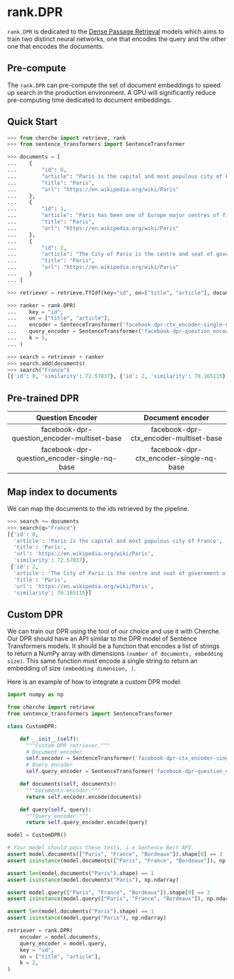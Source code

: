 # rank.DPR

`rank.DPR` is dedicated to the [Dense Passage Retrieval](https://arxiv.org/abs/2004.04906) models
which aims to train two distinct neural networks, one that encodes the query and the other one that
encodes the documents.

## Pre-compute

The `rank.DPR` can pre-compute the set of document embeddings to speed up search in the production environment. A GPU will significantly reduce pre-computing time dedicated to document embeddings.

## Quick Start

```python
>>> from cherche import retrieve, rank
>>> from sentence_transformers import SentenceTransformer

>>> documents = [
...    {
...        "id": 0,
...        "article": "Paris is the capital and most populous city of France",
...        "title": "Paris",
...        "url": "https://en.wikipedia.org/wiki/Paris"
...    },
...    {
...        "id": 1,
...        "article": "Paris has been one of Europe major centres of finance, diplomacy , commerce , fashion , gastronomy , science , and arts.",
...        "title": "Paris",
...        "url": "https://en.wikipedia.org/wiki/Paris"
...    },
...    {
...        "id": 2,
...        "article": "The City of Paris is the centre and seat of government of the region and province of Île-de-France .",
...        "title": "Paris",
...        "url": "https://en.wikipedia.org/wiki/Paris"
...    }
... ]

>>> retriever = retrieve.TfIdf(key="id", on=["title", "article"], documents=documents, k=30)

>>> ranker = rank.DPR(
...    key = "id",
...    on = ["title", "article"],
...    encoder = SentenceTransformer('facebook-dpr-ctx_encoder-single-nq-base').encode,
...    query_encoder = SentenceTransformer('facebook-dpr-question_encoder-single-nq-base').encode,
...    k = 5,
... )

>>> search = retriever + ranker
>>> search.add(documents)
>>> search("France")
[{'id': 0, 'similarity': 72.57037}, {'id': 2, 'similarity': 70.165115}]
```

## Pre-trained DPR

|               Question Encoder               |             Document encoder            |
|:--------------------------------------------:|:---------------------------------------:|
|  facebook-dpr-question_encoder-multiset-base |  facebook-dpr-ctx_encoder-multiset-base |
| facebook-dpr-question_encoder-single-nq-base | facebook-dpr-ctx_encoder-single-nq-base |

## Map index to documents

We can map the documents to the ids retrieved by the pipeline.

```python
>>> search += documents
>>> search(q="France")
[{'id': 0,
  'article': 'Paris is the capital and most populous city of France',
  'title': 'Paris',
  'url': 'https://en.wikipedia.org/wiki/Paris',
  'similarity': 72.57037},
 {'id': 2,
  'article': 'The City of Paris is the centre and seat of government of the region and province of Île-de-France .',
  'title': 'Paris',
  'url': 'https://en.wikipedia.org/wiki/Paris',
  'similarity': 70.165115}]
```

## Custom DPR

We can train our DPR using the tool of our choice and use it with Cherche. Our DPR should have an API similar to the DPR model of Sentence Transformers models. It should be a function that encodes a list of strings to return a NumPy array with dimensions `(number of documents, embedding size)`. This same function must encode a single string to return an embedding of size `(embedding dimension, )`.

Here is an example of how to integrate a custom DPR model:

```python
import numpy as np

from cherche import retrieve
from sentence_transformers import SentenceTransformer

class CustomDPR:

    def __init__(self):
      """Custom DPR retriever."""
      # Document encoder
      self.encoder = SentenceTransformer('facebook-dpr-ctx_encoder-single-nq-base')
      # Query encoder
      self.query_encoder = SentenceTransformer('facebook-dpr-question_encoder-single-nq-base')

    def documents(self, documents):
      """Documents encoder."""
      return self.encoder.encode(documents)

    def query(self, query):
      """Query encoder."""
      return self.query_encoder.encode(query)

model = CustomDPR()

# Your model should pass these tests, i.e Sentence Bert API.
assert model.documents(["Paris", "France", "Bordeaux"]).shape[0] == 3
assert isinstance(model.documents(["Paris", "France", "Bordeaux"]), np.ndarray)

assert len(model.documents("Paris").shape) == 1
assert isinstance(model.documents("Paris"), np.ndarray)

assert model.query(["Paris", "France", "Bordeaux"]).shape[0] == 3
assert isinstance(model.query(["Paris", "France", "Bordeaux"]), np.ndarray)

assert len(model.documents("Paris").shape) == 1
assert isinstance(model.query("Paris"), np.ndarray)

retriever = rank.DPR(
    encoder = model.documents,
    query_encoder = model.query,
    key = "id",
    on = ["title", "article"],
    k = 2,
)
```
